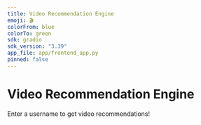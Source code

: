 ```yaml
---
title: Video Recommendation Engine
emoji: 🎬
colorFrom: blue
colorTo: green
sdk: gradio
sdk_version: "3.39"
app_file: app/frontend_app.py
pinned: false
---
```


# Video Recommendation Engine

Enter a username to get video recommendations!

